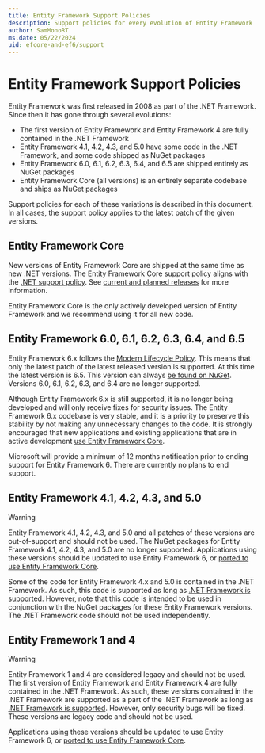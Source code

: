 ```yaml
---
title: Entity Framework Support Policies
description: Support policies for every evolution of Entity Framework
author: SamMonoRT
ms.date: 05/22/2024
uid: efcore-and-ef6/support
---
```


# Entity Framework Support Policies

Entity Framework was first released in 2008 as part of the .NET Framework. Since then it has gone through several evolutions:

- The first version of Entity Framework and Entity Framework 4 are fully contained in the .NET Framework
- Entity Framework 4.1, 4.2, 4.3, and 5.0 have some code in the .NET Framework, and some code shipped as NuGet packages
- Entity Framework 6.0, 6.1, 6.2, 6.3, 6.4, and 6.5 are shipped entirely as NuGet packages
- Entity Framework Core (all versions) is an entirely separate codebase and ships as NuGet packages

Support policies for each of these variations is described in this document. In all cases, the support policy applies to the latest patch of the given versions.

## Entity Framework Core

New versions of Entity Framework Core are shipped at the same time as new .NET versions. The Entity Framework Core support policy aligns with the [.NET support policy](https://dotnet.microsoft.com/platform/support/policy/dotnet-core). See [current and planned releases](xref:core/what-is-new/index) for more information.

Entity Framework Core is the only actively developed version of Entity Framework and we recommend using it for all new code.

## Entity Framework 6.0, 6.1, 6.2, 6.3, 6.4, and 6.5

Entity Framework 6.x follows the [Modern Lifecycle Policy](/lifecycle/policies/modern). This means that only the latest patch of the latest released version is supported. At this time the latest version is 6.5. This version can always [be found on NuGet](https://www.nuget.org/packages/EntityFramework/).
Versions 6.0, 6.1, 6.2, 6.3, and 6.4 are no longer supported.

Although Entity Framework 6.x is still supported, it is no longer being developed and will only receive fixes for security issues. The Entity Framework 6.x codebase is very stable, and it is a priority to preserve this stability by not making any unnecessary changes to the code. It is strongly encouraged that new applications and existing applications that are in active development [use Entity Framework Core](xref:efcore-and-ef6/index).

Microsoft will provide a minimum of 12 months notification prior to ending support for Entity Framework 6. There are currently no plans to end support.

## Entity Framework 4.1, 4.2, 4.3, and 5.0

> [!WARNING]
> Entity Framework 4.1, 4.2, 4.3, and 5.0 and all patches of these versions are out-of-support and should not be used.
The NuGet packages for Entity Framework 4.1, 4.2, 4.3, and 5.0 are no longer supported. Applications using these versions should be updated to use Entity Framework 6, or [ported to use Entity Framework Core](xref:efcore-and-ef6/porting/index).

Some of the code for Entity Framework 4.x and 5.0 is contained in the .NET Framework. As such, this code is supported as long as [.NET Framework is supported](/lifecycle/products/microsoft-net-framework). However, note that this code is intended to be used in conjunction with the NuGet packages for these Entity Framework versions. The .NET Framework code should not be used independently.

## Entity Framework 1 and 4

> [!WARNING]
> Entity Framework 1 and 4 are considered legacy and should not be used.
The first version of Entity Framework and Entity Framework 4 are fully contained in the .NET Framework. As such, these versions contained in the .NET Framework are supported as a part of the .NET Framework as long as [.NET Framework is supported](/lifecycle/products/microsoft-net-framework). However, only security bugs will be fixed. These versions are legacy code and should not be used.

Applications using these versions should be updated to use Entity Framework 6, or [ported to use Entity Framework Core](xref:efcore-and-ef6/porting/index).
